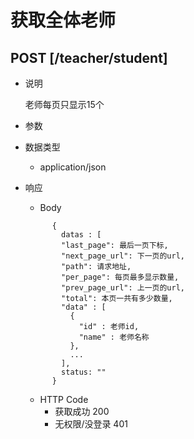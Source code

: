 # 获取全体老师

## POST [/teacher/student]
+ 说明

  老师每页只显示15个

+ 参数


+ 数据类型
  + application/json

+ 响应
  + Body
  ```
        {
          datas : [
          "last_page": 最后一页下标,
          "next_page_url": 下一页的url,
          "path": 请求地址,
          "per_page": 每页最多显示数量,
          "prev_page_url": 上一页的url,
          "total": 本页一共有多少数量,
          "data" : [
            {
              "id" : 老师id,
              "name" : 老师名称
            },
            ...
          ],
          status: ""
        }
  ```
  + HTTP Code
    + 获取成功 200
    + 无权限/没登录 401
